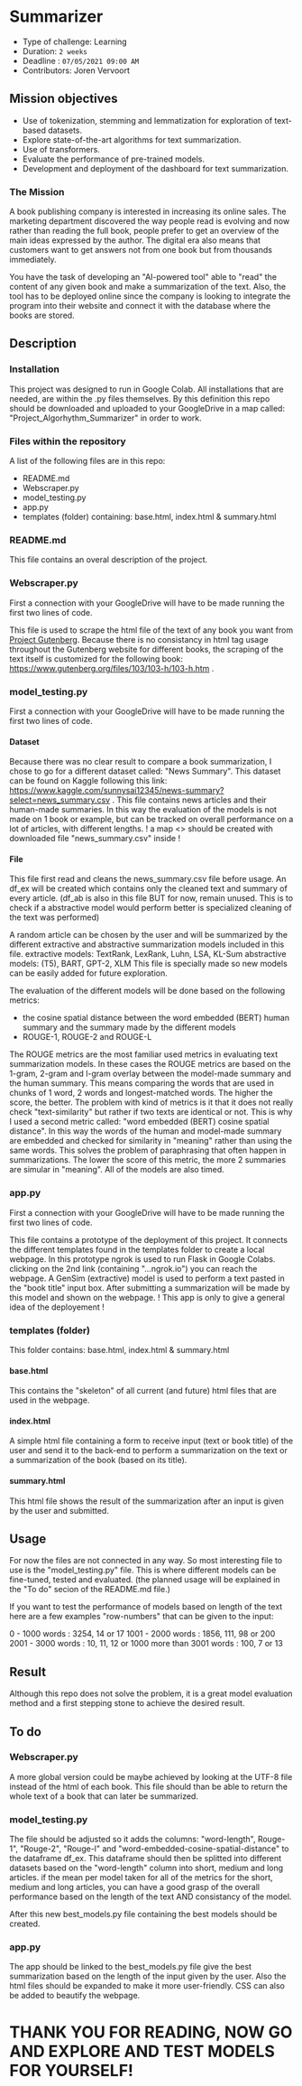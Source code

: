# Summarizer

- Type of challenge: Learning
- Duration: `2 weeks`
- Deadline : `07/05/2021 09:00 AM`
- Contributors: Joren Vervoort

## Mission objectives

- Use of tokenization, stemming and lemmatization for exploration of text-based datasets.
- Explore state-of-the-art algorithms for text summarization.
- Use of transformers.
- Evaluate the performance of pre-trained models.
- Development and deployment of the dashboard for text summarization.

### The Mission

A book publishing company is interested in increasing its online sales. The marketing department discovered the way people read is evolving and now rather than reading the full book, people prefer to get an overview of the main ideas expressed by the author. The digital era also means that customers want to get answers not from one book but from thousands immediately.

You have the task of developing an "AI-powered tool" able to "read" the content of any given book and make a summarization of the text. Also, the tool has to be deployed online since the company is looking to integrate the program into their website and connect it with the database where the books are stored.

## Description

### Installation

This project was designed to run in Google Colab. All installations that are needed, are within the .py files themselves. By this definition this repo should be downloaded and uploaded to your GoogleDrive in a map called: "Project_Algorhythm_Summarizer" in order to work.

### Files within the repository

A list of the following files are in this repo:
 - README.md
 - Webscraper.py
 - model_testing.py
 - app.py
 - templates (folder) containing: base.html, index.html & summary.html

### README.md

This file contains an overal description of the project.

### Webscraper.py

First a connection with your GoogleDrive will have to be made running the first two lines of code.

This file is used to scrape the html file of the text of any book you want from [Project Gutenberg](https://www.gutenberg.org/). Because there is no consistancy in html tag usage throughout the Gutenberg website for different books, the scraping of the text itself is customized for the following book: https://www.gutenberg.org/files/103/103-h/103-h.htm .

### model_testing.py

First a connection with your GoogleDrive will have to be made running the first two lines of code.

#### Dataset

Because there was no clear result to compare a book summarization, I chose to go for a different dataset called: "News Summary". This dataset can be found on Kaggle following this link: https://www.kaggle.com/sunnysai12345/news-summary?select=news_summary.csv . This file contains news articles and their human-made summaries. In this way the evaluation of the models is not made on 1 book or example, but can be tracked on overall performance on a lot of articles, with different lengths.
! a map <<dataset>> should be created with downloaded file "news_summary.csv" inside !
 
#### File
 
This file first read and cleans the news_summary.csv file before usage. An df_ex will be created which contains only the cleaned text and summary of every article. (df_ab is also in this file BUT for now, remain unused. This is to check if a abstractive model would perform better is specialized cleaning of the text was performed)

A random article can be chosen by the user and will be summarized by the different extractive and abstractive summarization models included in this file.
extractive models: TextRank, LexRank, Luhn, LSA, KL-Sum
abstractive models: (T5), BART, GPT-2, XLM
This file is specially made so new models can be easily added for future exploration. 

The evaluation of the different models will be done based on the following metrics:
- the cosine spatial distance between the word embedded (BERT) human summary and the summary made by the different models
- ROUGE-1, ROUGE-2 and ROUGE-L

The ROUGE metrics are the most familiar used metrics in evaluating text summarization models. In these cases the ROUGE metrics are based on the 1-gram, 2-gram and l-gram overlay between the model-made summary and the human summary. This means comparing the words that are used in chunks of 1 word, 2 words and longest-matched words. The higher the score, the better. The problem with kind of metrics is it that it does not really check "text-similarity" but rather if two texts are identical or not. This is why I used a second metric called: "word embedded (BERT) cosine spatial distance". In this way the words of the human and model-made summary are embedded and checked for similarity in "meaning" rather than using the same words. This solves the problem of paraphrasing that often happen in summarizations. The lower the score of this metric, the more 2 summaries are simular in "meaning". All of the models are also timed.

### app.py

First a connection with your GoogleDrive will have to be made running the first two lines of code.

This file contains a prototype of the deployment of this project. It connects the different templates found in the templates folder to create a local webpage. In this prototype ngrok is used to run Flask in Google Colabs. clicking on the 2nd link (containing "...ngrok.io") you can reach the webpage. A GenSim (extractive) model is used to perform a text pasted in the "book title" input box. After submitting a summarization will be made by this model and shown on the webpage.
! This app is only to give a general idea of the deployement !

### templates (folder)

This folder contains: base.html, index.html & summary.html

#### base.html

This contains the "skeleton" of all current (and future) html files that are used in the webpage. 

#### index.html

A simple html file containing a form to receive input (text or book title) of the user and send it to the back-end to perform a summarization on the text or a summarization of the book (based on its title).

#### summary.html

This html file shows the result of the summarization after an input is given by the user and submitted.

## Usage

For now the files are not connected in any way. So most interesting file to use is the "model_testing.py" file. This is where different models can be fine-tuned, tested and evaluated. (the planned usage will be explained in the "To do" secion of the README.md file.)

If you want to test the performance of models based on length of the text here are a few examples "row-numbers" that can be given to the input:

0 - 1000 words : 3254, 14 or 17
1001 - 2000 words : 1856, 111, 98 or 200
2001 - 3000 words : 10, 11, 12 or 1000
more than 3001 words : 100, 7 or 13

## Result

Although this repo does not solve the problem, it is a great model evaluation method and a first stepping stone to achieve the desired result.

## To do

### Webscraper.py

A more global version could be maybe achieved by looking at the UTF-8 file instead of the html of each book. This file should than be able to return the whole text of a book that can later be summarized.

### model_testing.py

The file should be adjusted so it adds the columns: "word-length", Rouge-1", "Rouge-2", "Rouge-l" and "word-embedded-cosine-spatial-distance" to the dataframe df_ex. This dataframe should then be splitted into different datasets based on the "word-length" column into short, medium and long articles. if the mean per model taken for all of the metrics for the short, medium and long articles, you can have a good grasp of the overall performance based on the length of the text AND consistancy of the model. 

After this new best_models.py file containing the best models should be created.

### app.py

The app should be linked to the best_models.py file give the best summarization based on the length of the input given by the user. Also the html files should be expanded to make it more user-friendly. CSS can also be added to beautify the webpage.

# THANK YOU FOR READING, NOW GO AND EXPLORE AND TEST MODELS FOR YOURSELF!
